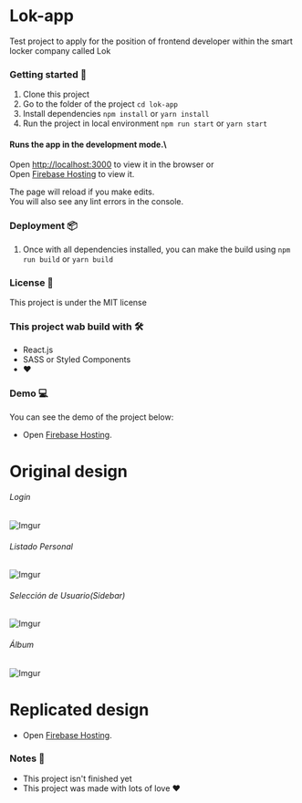 # Lok-app

Test project to apply for the position of frontend developer within the smart locker company called Lok

### Getting started 🚀

1. Clone this project
2. Go to the folder of the project `cd lok-app`
3. Install dependencies `npm install` or `yarn install`
4. Run the project in local environment `npm run start` or `yarn start`

#### Runs the app in the development mode.\

Open [http://localhost:3000](http://localhost:3000) to view it in the browser or <br />
Open [Firebase Hosting](https://lok-app-d005b.web.app/) to view it.

The page will reload if you make edits.\
You will also see any lint errors in the console.

### Deployment 📦

1. Once with all dependencies installed, you can make the build using `npm run build` or `yarn build`

### License 🚧

This project is under the MIT license

### This project wab build with 🛠

- React.js
- SASS or Styled Components
- ❤

### Demo 💻

You can see the demo of the project below:

- Open [Firebase Hosting](https://lok-app-d005b.web.app/).

# Original design

###### Login

![Imgur](https://i.imgur.com/A8W7QLv.png)

###### Listado Personal

![Imgur](https://i.imgur.com/4GJg8qu.png)

###### Selección de Usuario(Sidebar)

![Imgur](https://i.imgur.com/IQ3q3QT.png)

###### Álbum

![Imgur](https://i.imgur.com/XPE7Dfm.png)

# Replicated design

- Open [Firebase Hosting](https://lok-app-d005b.web.app/).

### Notes 🎉

- This project isn't finished yet
- This project was made with lots of love ❤
